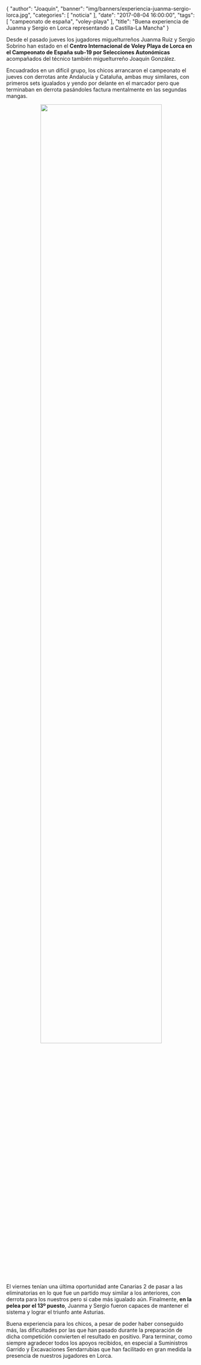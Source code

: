 {
  "author": "Joaquín",
  "banner": "img/banners/experiencia-juanma-sergio-lorca.jpg",
  "categories": [
    "noticia"
  ],
  "date": "2017-08-04 16:00:00",
  "tags": [
    "campeonato de españa",
	"voley-playa"
  ],
  "title": "Buena experiencia de Juanma y Sergio en Lorca representando a Castilla-La Mancha"
}


Desde el pasado jueves los jugadores miguelturreños Juanma Ruiz y
Sergio Sobrino han estado en el **Centro Internacional de Voley Playa
de Lorca en el Campeonato de España sub-19 por Selecciones
Autonómicas** acompañados del técnico también miguelturreño Joaquín
González.

Encuadrados en un difícil grupo, los chicos arrancaron el campeonato
el jueves con derrotas ante Andalucía y Cataluña, ambas muy similares,
con primeros sets igualados y yendo por delante en el marcador pero
que terminaban en derrota pasándoles factura mentalmente en las
segundas mangas.


<center>
	<a target="photo" href="http://www.advmiguelturra.org/img/banners/experiencia-juanma-sergio-lorca.jpg">
	<img width="80%" align="center" src="http://www.advmiguelturra.org/img/banners/experiencia-juanma-sergio-lorca.jpg"/>
	</a>
</center>



El viernes tenían una última oportunidad ante Canarias 2 de pasar a
las eliminatorias en lo que fue un partido muy similar a los
anteriores, con derrota para los nuestros pero si cabe más igualado
aún. Finalmente, **en la pelea por el 13º puesto**, Juanma y Sergio
fueron capaces de mantener el sistema y lograr el triunfo ante
Asturias.

Buena experiencia para los chicos, a pesar de poder haber conseguido
más, las dificultades por las que han pasado durante la preparación de
dicha competición convierten el resultado en positivo. Para terminar,
como siempre agradecer todos los apoyos recibidos, en especial a
Suministros Garrido y Excavaciones Sendarrubias que han facilitado en
gran medida la presencia de nuestros jugadores en Lorca.
